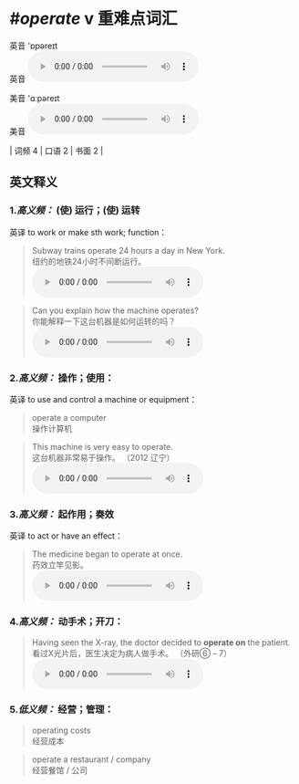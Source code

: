 # ***\#operate*** v  重难点词汇
英音 'ɒpəreɪt  
英音
<audio src="./media/operate-B.aac" controls="controls"></audio>

美音 'ɑːpəreɪt  
美音
<audio src="./media/operate.aac" controls="controls"></audio>



| 词频 4 | 口语 2 | 书面 2 |  

英文释义
---
### 1.*高义频：* **(使) 运行；(使) 运转**  
英译 to work or make sth work; function：

 > Subway trains operate 24 hours a day in New York.  
 > 纽约的地铁24小时不间断运行。    
<audio src="./media/P307 operate1.aac" controls="controls"></audio>

 > Can you explain how the machine operates?  
 > 你能解释一下这台机器是如何运转的吗？    
<audio src="./media/P307 operate2.aac" controls="controls"></audio>

### 2.*高义频：* **操作；使用：**  
英译 to use and control a machine or equipment：

 > operate a computer  
 > 操作计算机    

 > This machine is very easy to operate.  
 > 这台机器非常易于操作。  （2012 辽宁）  
<audio src="./media/operate-2.aac" controls="controls"></audio>

### 3.*高义频：* **起作用；奏效**  
英译 to act or have an effect：

 > The medicine began to operate at once.  
 > 药效立竿见影。    
<audio src="./media/operate-3.aac" controls="controls"></audio>

### 4.*高义频：* **动手术；开刀：**  

 > Having seen the X-ray, the doctor decided to **operate on** the patient.  
 > 看过X光片后，医生决定为病人做手术。  （外研⑥ – 7）  
<audio src="./media/operate-4.aac" controls="controls"></audio>

### 5.*低义频：* **经营；管理：**  

 > operating costs  
 > 经营成本    

 > operate a restaurant / company  
 > 经营餐馆 / 公司    


